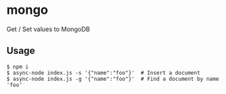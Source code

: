 # mongo

Get / Set values to MongoDB

## Usage

```
$ npm i
$ async-node index.js -s '{"name":"foo"}'  # Insert a document
$ async-node index.js -g '{"name":"foo"}'  # Find a document by name 'foo'
```
